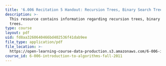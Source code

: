 ```yaml
---
title: '6.006 Recitation 5 Handout: Recursion Trees, Binary Search Trees'
description: >-
  This resource contains information regarding recursion trees, binary search
  trees.
type: course
layout: pdf
uid: fd8aa3260640466bd402536f41dab9ee
file_type: application/pdf
file_location: >-
  https://open-learning-course-data-production.s3.amazonaws.com/6-006-introduction-to-algorithms-fall-2011/fd8aa3260640466bd402536f41dab9ee_MIT6_006F11_rec05_handout.pdf
course_id: 6-006-introduction-to-algorithms-fall-2011
---
```

